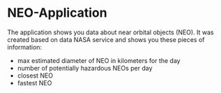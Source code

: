 # NEO-Application

The application shows you data about near orbital objects (NEO). 
It was created based on data NASA service and shows you these pieces of information:

* max estimated diameter of NEO in kilometers for the day
* number of potentially hazardous NEOs per day
* closest NEO
* fastest NEO 
